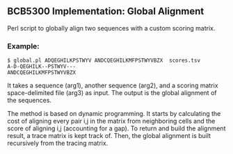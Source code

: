 ## BCB5300 Implementation: Global Alignment

Perl script to globally align two sequences with a custom scoring matrix.



### Example:
```
$ global.pl ADQEGHILKPSTWYV ANDCQEGHILKMFPSTWYVBZX  scores.tsv
A-D-QEGHILK--PSTWYV---
ANDCQEGHILKMFPSTWYVBZX  
```

It takes a sequence (arg1), another sequence (arg2), and a scoring matrix space-delimited file (arg3) as input.
The output is the global alignment of the sequences.

The method is based on dynamic programming. It starts by calculating the cost of aligning every pair i,j in the matrix from neighboring cells and the score of aligning i,j (accounting for a gap). To return and build the alignment result, a trace matrix is kept track of. Then, the global alignment is built recursively from the tracing matrix.


